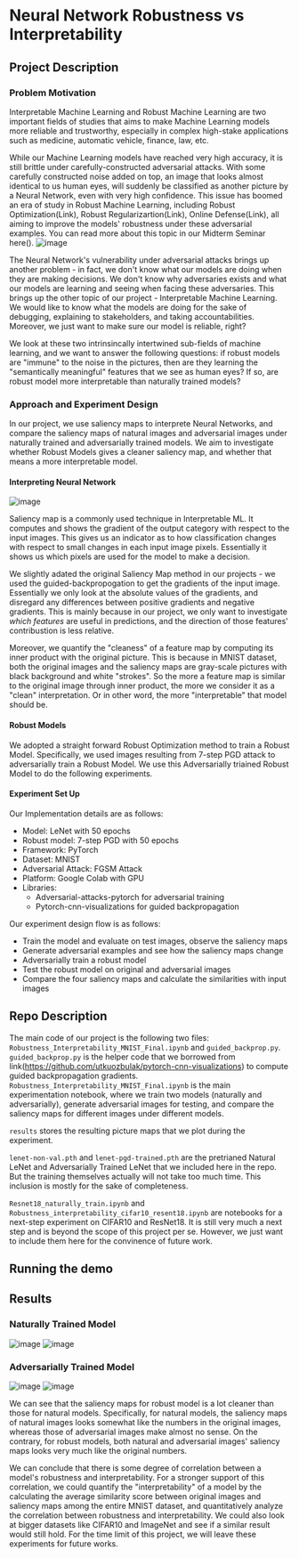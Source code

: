 # Neural Network Robustness vs Interpretability
## Project Description
### Problem Motivation
Interpretable Machine Learning and Robust Machine Learning are two important fields of studies that aims to make Machine Learning models more reliable and trustworthy, especially in complex high-stake applications such as medicine, automatic vehicle, finance, law, etc. 

While our Machine Learning models have reached very high accuracy, it is still brittle under carefully-constructed adversarial attacks. With some carefully constructed noise added on top, an image that looks almost identical to us human eyes, will suddenly be classified as another picture by a Neural Network, even with very high confidence. This issue has boomed an era of study in Robust Machine Learning, including Robust Optimization(Link), Robust Regularizartion(Link),  Online Defense(Link), all aiming to improve the models' robustness under these adversarial examples. You can read more about this topic in our Midterm Seminar here().
![image](https://user-images.githubusercontent.com/59561588/146614009-dc0914f5-b52a-4e82-9067-8d0c89902ec1.png)

The Neural Network's vulnerability under adversarial attacks brings up another problem - in fact, we don't know what our models are doing when they are making decisions. We don't know why adversaries exists and what our models are learning and seeing when facing these adversaries. This brings up the other topic of our project - Interpretable Machine Learning. We would like to know what the models are doing for the sake of debugging, explaining to stakeholders, and taking accountabilities. Moreover, we just want to make sure our model is reliable, right?

We look at these two intrinsincally intertwined sub-fields of machine learning, and we want to answer the following questions: if robust models are "immune" to the noise in the pictures, then are they learning the "semantically meaningful" features that we see as human eyes? If so, are robust model more interpretable than naturally trained models?
### Approach and Experiment Design
In our project, we use saliency maps to interprete Neural Networks, and compare the saliency maps of natural images and adversarial images under naturally trained and adversarially trained models. We aim to investigate whether Robust Models gives a cleaner saliency map, and whether that means a more interpretable model.
#### Interpreting Neural Network
![image](https://user-images.githubusercontent.com/59561588/146616863-67730e9e-0d61-45e7-8139-975587fdd6e9.png)

Saliency map is a commonly used technique in Interpretable ML. It computes and shows the gradient of the output category with respect to the input images. This gives us an indicator as to how classification changes with respect to small changes in each input image pixels. Essentially it shows us which pixels are used for the model to make a decision. 

We slightly adated the original Saliency Map method in our projects - we used the guided-backpropogation to get the gradients of the input image. Essentially we only look at the absolute values of the gradients, and disregard any differences between positive gradients and negative gradients. This is mainly because in our project, we only want to investigate *which features* are useful in predictions, and the direction of those features' contribustion is less relative.

Moreover, we quantify the "cleaness" of a feature map by computing its inner product with the original picture. This is because in MNIST dataset, both the original images and the saliency maps are gray-scale pictures with black background and white "strokes". So the more a feature map is similar to the original image through inner product, the more we consider it as a "clean" interpretation. Or in other word, the more "interpretable" that model should be.
#### Robust Models
We adopted a straight forward Robust Optimization method to train a Robust Model. Specifically, we used images resulting from 7-step PGD attack to adversarially train a Robust Model. We use this Adversarially triained Robust Model to do the following experiments.
#### Experiment Set Up
Our Implementation details are as follows:
* Model: LeNet with 50 epochs
* Robust model: 7-step PGD with 50 epochs
* Framework: PyTorch
* Dataset: MNIST
* Adversarial Attack: FGSM Attack
* Platform: Google Colab with GPU
* Libraries: 
  * Adversarial-attacks-pytorch for adversarial training
  * Pytorch-cnn-visualizations for guided backpropagation

Our experiment design flow is as follows:
* Train the model and evaluate on test images, observe the saliency maps
* Generate adversarial examples and see how the saliency maps change
* Adversarially train a robust model
* Test the robust model on original and adversarial images
* Compare the four saliency maps and calculate the similarities with input images


## Repo Description
The main code of our project is the following two files: `Robustness_Interpretability_MNIST_Final.ipynb` and `guided_backprop.py`. `guided_backprop.py` is the helper code that we borrowed from link(https://github.com/utkuozbulak/pytorch-cnn-visualizations) to compute guided backpropagation gradients. `Robustness_Interpretability_MNIST_Final.ipynb` is the main experimentation notebook, where we train two models (naturally and adversarially), generate adversarial images for testing, and compare the saliency maps for different images under different models.

`results` stores the resulting picture maps that we plot during the experiment.

`lenet-non-val.pth` and `lenet-pgd-trained.pth` are the pretrianed Natural LeNet and Adversarially Trained LeNet that we included here in the repo. But the training themselves actually will not take too much time. This inclusion is mostly for the sake of completeness.

`Resnet18_naturally_train.ipynb` and `Robustness_interpretability_cifar10_resent18.ipynb` are notebooks for a next-step experiment on CIFAR10 and ResNet18. It is still very much a next step and is beyond the scope of this project per se. However, we just want to include them here for the convinence of future work.

## Running the demo
## Results
### Naturally Trained Model
![image](https://user-images.githubusercontent.com/59561588/146620884-b86df0bf-c82e-4b4b-ad1e-59cc6bb83100.png)
![image](https://user-images.githubusercontent.com/59561588/146621757-0bee7b2f-4d14-4fd4-bba8-7bb43de1ffb8.png)


### Adversarially Trained Model
![image](https://user-images.githubusercontent.com/59561588/146620871-c7ba5057-ee5b-4690-91f3-c62ab27086a0.png)
![image](https://user-images.githubusercontent.com/59561588/146621764-168d6a83-fabe-4d39-b88d-a04f97c68aa6.png)


We can see that the saliency maps for robust model is a lot cleaner than those for natural models. Specifically, for natural models, the saliency maps of natural images looks somewhat like the numbers in the original images, whereas those of adversarial images make almost no sense. On the contrary, for robust models, both natural and adversarial images' saliency maps looks very much like the original numbers. 

We can conclude that there is some degree of correlation between a model's robustness and interpretability. For a stronger support of this correlation, we could quantify the "interpretability" of a model by the calculating the average similarity score between original images and saliency maps among the entire MNIST dataset, and quantitatively analyze the correlation between robustness and interpretability. We could also look at bigger datasets like CIFAR10 and ImageNet and see if a similar result would still hold. For the time limit of this project, we will leave these experiments for future works. 
